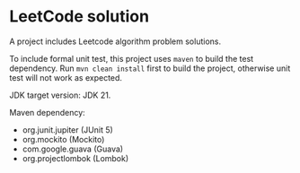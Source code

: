 # LeetCode solution

A project includes Leetcode algorithm problem solutions. 

To include formal unit test, this project uses `maven` to build the test dependency. Run `mvn clean install` first to build the project, otherwise unit test will not work as expected.

JDK target version: JDK 21.

Maven dependency:
- org.junit.jupiter (JUnit 5)
- org.mockito (Mockito)
- com.google.guava (Guava)
- org.projectlombok (Lombok)
